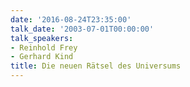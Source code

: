 ```yaml
---
date: '2016-08-24T23:35:00'
talk_date: '2003-07-01T00:00:00'
talk_speakers:
- Reinhold Frey
- Gerhard Kind
title: Die neuen Rätsel des Universums
---
```

